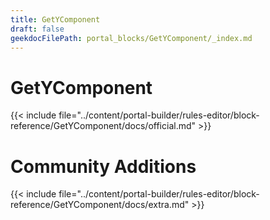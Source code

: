 ```yaml
---
title: GetYComponent
draft: false
geekdocFilePath: portal_blocks/GetYComponent/_index.md
---
```

# GetYComponent
{{< include file="../content/portal-builder/rules-editor/block-reference/GetYComponent/docs/official.md" >}}

# Community Additions

{{< include file="../content/portal-builder/rules-editor/block-reference/GetYComponent/docs/extra.md" >}}